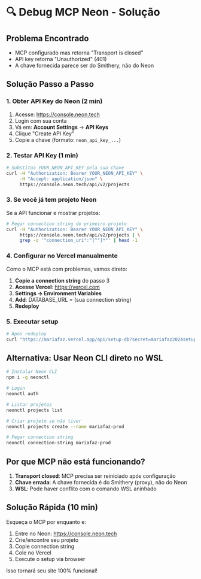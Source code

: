 # 🔍 Debug MCP Neon - Solução

## Problema Encontrado
- MCP configurado mas retorna "Transport is closed"
- API key retorna "Unauthorized" (401)
- A chave fornecida parece ser do Smithery, não do Neon

## Solução Passo a Passo

### 1. Obter API Key do Neon (2 min)
1. Acesse: https://console.neon.tech
2. Login com sua conta
3. Vá em: **Account Settings** → **API Keys**
4. Clique "Create API Key"
5. Copie a chave (formato: `neon_api_key_...`)

### 2. Testar API Key (1 min)
```bash
# Substitua YOUR_NEON_API_KEY pela sua chave
curl -H "Authorization: Bearer YOUR_NEON_API_KEY" \
     -H "Accept: application/json" \
     https://console.neon.tech/api/v2/projects
```

### 3. Se você já tem projeto Neon
Se a API funcionar e mostrar projetos:

```bash
# Pegar connection string do primeiro projeto
curl -H "Authorization: Bearer YOUR_NEON_API_KEY" \
     https://console.neon.tech/api/v2/projects | \
     grep -o '"connection_uri":"[^"]*"' | head -1
```

### 4. Configurar no Vercel manualmente
Como o MCP está com problemas, vamos direto:

1. **Copie a connection string** do passo 3
2. **Acesse Vercel**: https://vercel.com
3. **Settings → Environment Variables**
4. **Add**: DATABASE_URL = (sua connection string)
5. **Redeploy**

### 5. Executar setup
```bash
# Após redeploy
curl "https://mariafaz.vercel.app/api/setup-db?secret=mariafaz2024setup"
```

## Alternativa: Usar Neon CLI direto no WSL

```bash
# Instalar Neon CLI
npm i -g neonctl

# Login
neonctl auth

# Listar projetos
neonctl projects list

# Criar projeto se não tiver
neonctl projects create --name mariafaz-prod

# Pegar connection string
neonctl connection-string mariafaz-prod
```

## Por que MCP não está funcionando?

1. **Transport closed**: MCP precisa ser reiniciado após configuração
2. **Chave errada**: A chave fornecida é do Smithery (proxy), não do Neon
3. **WSL**: Pode haver conflito com o comando WSL aninhado

## Solução Rápida (10 min)

Esqueça o MCP por enquanto e:

1. Entre no Neon: https://console.neon.tech
2. Crie/encontre seu projeto
3. Copie connection string
4. Cole no Vercel
5. Execute o setup via browser

Isso tornará seu site 100% funcional!